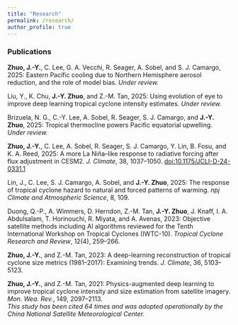 ```yaml
---
title: "Research"
permalink: /research/
author_profile: true
---
```


### Publications
**Zhuo, J.-Y.**, C. Lee, G. A. Vecchi, R. Seager, A. Sobel, and S. J. Camargo, 2025: Eastern Pacific cooling due to Northern Hemisphere aerosol reduction, and the role of model bias. *Under review.*

Liu, Y., K. Chu, **J.-Y. Zhuo**, and Z.-M. Tan, 2025: Using evolution of eye to improve deep learning tropical cyclone intensity estimates. *Under review.*

Brizuela, N. G., C.-Y. Lee, A. Sobel, R. Seager, S. J. Camargo, and **J.-Y. Zhuo**, 2025: Tropical thermocline powers Pacific equatorial upwelling. *Under review.*

**Zhuo, J.-Y.**, C. Lee, A. Sobel, R. Seager, S. J. Camargo, Y. Lin, B. Fosu, and K. A. Reed, 2025: A more La Niña–like response to radiative forcing after flux adjustment in CESM2. *J. Climate*, 38, 1037–1050. [doi:10.1175/JCLI-D-24-0331.1](https://doi.org/10.1175/JCLI-D-24-0331.1)

Lin, J., C. Lee, S. J. Camargo, A. Sobel, and **J.-Y. Zhuo**, 2025: The response of tropical cyclone hazard to natural and forced patterns of warming. *npj Climate and Atmospheric Science*, 8, 109.

Duong, Q.-P., A. Wimmers, D. Herndon, Z.-M. Tan, **J.-Y. Zhuo**, J. Knaff, I. A. Abdulsalam, T. Horinouchi, R. Miyata, and A. Avenas, 2023: Objective satellite methods including AI algorithms reviewed for the Tenth International Workshop on Tropical Cyclones (IWTC-10). *Tropical Cyclone Research and Review*, 12(4), 259–266.

**Zhuo, J.-Y.**, and Z.-M. Tan, 2023: A deep-learning reconstruction of tropical cyclone size metrics (1981–2017): Examining trends. *J. Climate*, 36, 5103–5123.

**Zhuo, J.-Y.**, and Z.-M. Tan, 2021: Physics-augmented deep learning to improve tropical cyclone intensity and size estimation from satellite imagery. *Mon. Wea. Rev.*, 149, 2097–2113.  
*This study has been cited 64 times and was adopted operationally by the China National Satellite Meteorological Center.*
